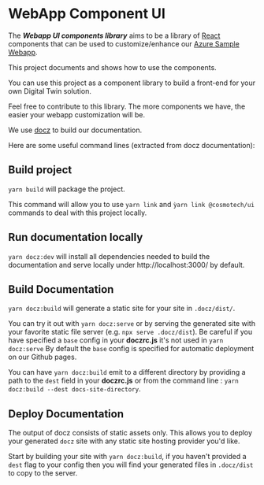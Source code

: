 # WebApp Component UI

The **_Webapp UI components library_** aims to be a library of [React](https://reactjs.org/) components that can be used to customize/enhance our [Azure Sample Webapp](https://github.com/Cosmo-Tech/azure-sample-webapp).

This project documents and shows how to use the components.

You can use this project as a component library to build a front-end for your own Digital Twin solution.

Feel free to contribute to this library.
The more components we have, the easier your webapp customization will be.

We use [docz](https://github.com/doczjs/docz) to build our documentation.

Here are some useful command lines (extracted from docz documentation):

## Build project

`yarn build` will package the project.

This command will allow you to use `yarn link` and `ỳarn link @cosmotech/ui` commands to deal with this project locally.

## Run documentation locally

`yarn docz:dev` will install all dependencies needed to build the documentation and serve locally under http://localhost:3000/ by default.

## Build Documentation

`yarn docz:build` will generate a static site for your site in `.docz/dist/`.

You can try it out with `yarn docz:serve` or by serving the generated site with your favorite static file server (e.g. `npx serve .docz/dist`).
Be careful if you have specified a `base` config in your **doczrc.js** it's not used in `yarn docz:serve`
By default the `base` config is specified for automatic deployment on our Github pages.

You can have `yarn docz:build` emit to a different directory by providing a path to the `dest` field in your **doczrc.js** or from the command line : `yarn docz:build --dest docs-site-directory`.

## Deploy Documentation

The output of docz consists of static assets only. This allows you to deploy your generated `docz` site with any static site hosting provider you'd like.

Start by building your site with `yarn docz:build`, if you haven't provided a `dest` flag to your config then you will find your generated files in `.docz/dist` to copy to the server.
